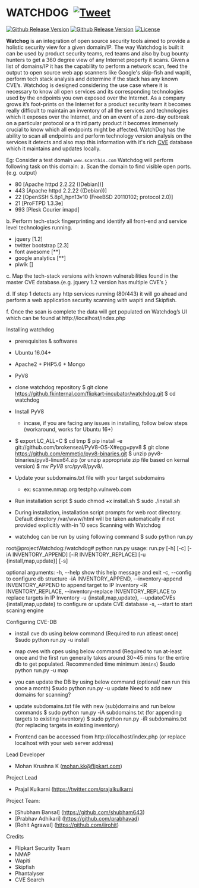 # WATCHDOG &nbsp;[![Tweet](https://img.shields.io/twitter/url/http/shields.io.svg?style=social)](https://twitter.com/intent/tweet?text=WatchDog%20-%20An%20intelligent%20security%20scanner%20and%20a%20vulnerability%20Management%20Tool&url=https://github.com/flipkart-incubator/watchdog&via=prajalkulkarni&hashtags=security,infosec,productsecurity,bugbounty)

[![Github Release Version](https://img.shields.io/badge/release-V1.0-green.svg)](https://github.com/flipkart-incubator/watchdog)
[![Github Release Version](https://img.shields.io/badge/python-2.7-green.svg)](https://github.com/flipkart-incubator/watchdog)
[![License](https://img.shields.io/badge/License-Apache%202.0-green.svg)](https://github.com/flipkart-incubator/watchdog/blob/master/LICENSE)


**Watchog** is an integration of open source security tools aimed to provide a holistic security view for a given domain/IP. The way Watchdog is built it can be used by product security teams, red teams and also by bug bounty hunters to get a 360 degree view of any Internet property it scans. Given a list of domains/IP it has the capability to perform a network scan, feed the output to open source web app scanners like Google's skip-fish and wapiti, perform tech stack analysis and determine if the stack has any known CVE’s.
Watchdog is designed considering the use case where it is necessary to know all open services and its corresponding technologies used by the endpoints you own exposed over the Internet. As a company grows it’s foot-prints on the Internet for a product security team it becomes really difficult to maintain an inventory of all the services and technologies which it exposes over the Internet, and on an event of a zero-day outbreak on a particular protocol or a third party product it becomes immensely crucial to know which all endpoints might be affected. WatchDog has the ability to scan all endpoints and perform technology version analysis on the services it detects and also map this information with it's rich [CVE](https://github.com/cve-search/cve-search) database which it maintains and updates locally.

Eg: Consider a test domain ``www.scanthis.com`` 
Watchdog will perform following task on this domain:
a. Scan the domain to find visible open ports. 
{e.g. output}
* 80  [Apache httpd 2.2.22 ((Debian))]
* 443 [Apache httpd 2.2.22 ((Debian))]
* 22  [OpenSSH 5.8p1_hpn13v10 (FreeBSD 20110102; protocol 2.0)]
* 21  [ProFTPD 1.3.3e]
* 993 [Plesk Courier imapd]

b. Perform tech-stack fingerprinting and identify all front-end and service level technologies running.
* jquery [1.2]
* twitter bootstrap [2.3]
* font awesome [**]
* google analytics [**]
* piwik []

c. Map the tech-stack versions with known vulnerabilities found in the master CVE database.{e.g. jquery 1.2 version has multiple CVE’s }

d. If step 1 detects any http services running (80/443) it will go ahead and perform a web application security scanning with wapiti and Skipfish.

f. Once the scan is complete the data will get populated on Watchdog’s UI which can be found at http://localhost/index.php

Installing watchdog
* prerequisites & softwares
* Ubuntu 16.04+
* Apache2 + PHP5.6 + Mongo
* PyV8
* clone watchdog repository
$ git clone https://github.fkinternal.com/flipkart-incubator/watchdog.git
$ cd watchdog
* Install PyV8
    * incase, if you are facing any issues in installing, follow below steps (workaround, works for Ubuntu 16+)
* $ export LC_ALL=C
$ cd tmp
$ pip install -e git://github.com/brokenseal/PyV8-OS-X#egg=pyv8
$ git clone https://github.com/emmetio/pyv8-binaries.git
$ unzip pyv8-binaries/pyv8-linux64.zip (or unzip appropriate zip file based on kernal version)
$ mv *PyV8* src/pyv8/pyv8/.
* Update your subdomains.txt file with your target subdomains
    * ex:
             scanme.nmap.org
            testphp.vulnweb.com
* Run installation script
$ sudo chmod +x install.sh
$ sudo ./install.sh
* During installation, installation script prompts for web root directory. Default directory /var/www/html will be taken automatically if not provided explicitly with-in 10 secs
Scanning with Watchdog

* watchdog can be run by using following command
$ sudo python run.py

root@projectWatchdog:/watchdog# python run.py
usage: run.py [-h] [-c] [-iA INVENTORY_APPEND] [-iR INVENTORY_REPLACE]
              [-u {install,map,update}] [-s]

optional arguments:
  -h, --help            show this help message and exit
  -c, --config          to configure db structure
  -iA INVENTORY_APPEND, --inventory-append INVENTORY_APPEND
                        to append target to IP Inventory
  -iR INVENTORY_REPLACE, --inventory-replace INVENTORY_REPLACE
                        to replace targets in IP Inventory
  -u {install,map,update}, --updateCVEs {install,map,update}
                        to configure or update CVE database
  -s, --start           to start scaning engine

Configuring CVE-DB

* install cve db using below command (Required to run atleast once)
$sudo python run.py -u install
* map cves with cpes using below command (Required to run at-least once and the first run generally takes around 30~45 mins for the entire db to get populated. Recommended time minimum `30mins`)
$sudo python run.py -u map
* you can update the DB by using below command (optional/ can run this once a month)
$sudo python run.py -u update
Need to add new domains for scanning?

* update subdomains.txt file with new (sub)domains and run below commands
$ sudo python run.py -iA subdomains.txt (for appending targets to existing inventory)
$ sudo python run.py -iR subdomains.txt (for replacing targets in existing inventory)
* Frontend can be accessed from http://localhost/index.php (or replace localhost with your web server address)

Lead Developer

* Mohan Krushna K (mohan.kk@flipkart.com)

Project Lead

* Prajal Kulkarni (https://twitter.com/prajalkulkarni

Project Team:

* [Shubham Bansal] (https://github.com/shubham643)
* [Prabhav Adhikari] (https://github.com/prabhavad)
* [Rohit Agrawal] (https://github.com/iirohit)

Credits

* Flipkart Security Team
* NMAP
* Wapiti
* Skipfish
* Phantalyser
* CVE Search
